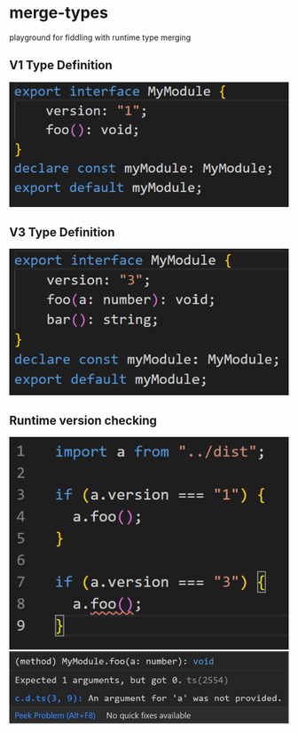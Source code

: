 # merge-types
playground for fiddling with runtime type merging

## V1 Type Definition

![](./docs/assets/merged-types-error-v1-definition.png)

## V3 Type Definition

![](./docs/assets/merged-types-error-v3-definition.png)

## Runtime version checking

![](./docs/assets/merged-types-error.png)
![](./docs/assets/merged-types-error-description.png)